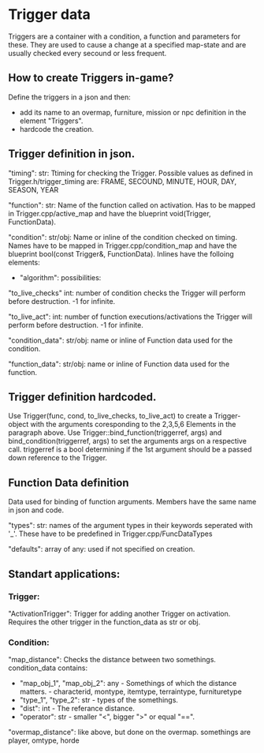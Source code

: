 # Trigger data

Triggers are a container with a condition, a function and parameters for these. They are used to cause a change at a specified map-state and are usually checked every secound or less frequent.

## How to create Triggers in-game?
Define the triggers in a json and then:
- add its name to an overmap, furniture, mission or npc definition in the element "Triggers".
- hardcode the creation.

## Trigger definition in json.

"timing":
str: Ttiming for checking the Trigger. Possible values as defined in Trigger.h/trigger_timing are:
FRAME, SECOUND, MINUTE, HOUR, DAY, SEASON, YEAR

"function":
str: Name of the function called on activation. Has to be mapped in Trigger.cpp/active_map and have the blueprint void(Trigger, FunctionData).

"condition":
str/obj: Name or inline of the condition checked on timing. Names have to be mapped in Trigger.cpp/condition_map and have the blueprint bool(const Trigger&, FunctionData).
Inlines have the folloing elements:
- "algorithm": possibilities:

"to_live_checks"
int: number of condition checks the Trigger will perform before destruction. -1 for infinite.

"to_live_act":
int: number of function executions/activations the Trigger will perform before destruction. -1 for infinite.

"condition_data":
str/obj: name or inline of Function data used for the condition.

"function_data":
str/obj: name or inline of Function data used for the function.

## Trigger definition hardcoded.

Use Trigger(func, cond, to_live_checks, to_live_act) to create a Trigger-object with the arguments coresponding to the 2,3,5,6 Elements in the paragraph above.
Use Trigger::bind_function(triggerref, args) and bind_condition(triggerref, args) to set the arguments args on a respective call. triggerref is a bool determining if the 1st argument should be a passed down reference to the Trigger.

## Function Data definition
Data used for binding of function arguments. Members have the same name in json and code.

"types":
str: names of the argument types in their keywords seperated with '_'. These have to be predefined in Trigger.cpp/FuncDataTypes

"defaults":
array of any: used if not specified on creation.


## Standart applications:

### Trigger:
"ActivationTrigger": Trigger for adding another Trigger on activation. Requires the other trigger in the function_data as str or obj.

### Condition:
"map_distance": Checks the distance between two somethings. condition_data contains:
- "map_obj_1",   "map_obj_2": any - Somethings of which the distance matters. - characterid, montype, itemtype, terraintype, furnituretype
- "type_1",   "type_2": str - types of the somethings.
- "dist": int - The referance distance.
- "operator": str - smaller "<",  bigger ">" or equal "==".

"overmap_distance": like above, but done on the overmap. somethings are player, omtype, horde

